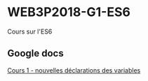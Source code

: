 # WEB3P2018-G1-ES6
Cours sur l'ES6

## Google docs
[Cours 1 - nouvelles déclarations des variables](https://docs.google.com/document/d/1sSOKr835VrXc8RUfLDmtuTHdffn1gBNfYR2OGCATzIE/edit)